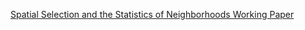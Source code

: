

[Spatial Selection and the Statistics of Neighborhoods Working Paper](http://www.santafe.edu/media/workingpapers/15-06-020.pdf)